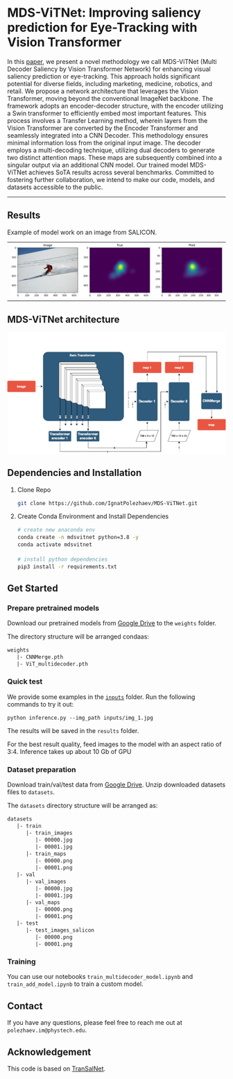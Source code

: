 <h1>MDS-ViTNet: Improving saliency prediction for Eye-Tracking with Vision Transformer</h1>

In this [paper](link), we present a novel methodology we call MDS-ViTNet (Multi Decoder Saliency by Vision Transformer Network) for enhancing visual saliency prediction or eye-tracking. This approach holds significant potential for diverse fields, including marketing, medicine, robotics, and retail. We propose a network architecture that leverages the Vision Transformer, moving beyond the conventional ImageNet backbone. The framework adopts an encoder-decoder structure, with the encoder utilizing a Swin transformer to efficiently embed most important features. This process involves a Transfer Learning method, wherein layers from the Vision Transformer are converted by the Encoder Transformer and seamlessly integrated into a CNN Decoder. This methodology ensures minimal information loss from the original input image. The decoder employs a multi-decoding technique, utilizing dual decoders to generate two distinct attention maps. These maps are subsequently combined into a singular output via an additional CNN model. Our trained model MDS-ViTNet achieves SoTA results across several benchmarks. Committed to fostering further collaboration, we intend to make our code, models, and datasets accessible to the public.

---

</div>
  
## Results
Example of model work on an image from SALICON.

<table>
<tr>
   <td> 
      <img src="examples/ex_1.png">
   </td>
</tr>
</table>

## MDS-ViTNet architecture
![architecture](examples/MDS-ViTNet.png)

## Dependencies and Installation

1. Clone Repo

   ```bash
   git clone https://github.com/IgnatPolezhaev/MDS-ViTNet.git
   ```

2. Create Conda Environment and Install Dependencies

   ```bash
   # create new anaconda env
   conda create -n mdsvitnet python=3.8 -y
   conda activate mdsvitnet

   # install python dependencies
   pip3 install -r requirements.txt
   ```

## Get Started
### Prepare pretrained models
Download our pretrained models from [Google Drive](link) to the `weights` folder.

The directory structure will be arranged condaas:
```
weights
   |- CNNMerge.pth
   |- ViT_multidecoder.pth
```

### Quick test
We provide some examples in the [`inputs`](./inputs) folder. 
Run the following commands to try it out:
```shell
python inference.py --img_path inputs/img_1.jpg
```
The results will be saved in the `results` folder.

For the best result quality, feed images to the model with an aspect ratio of 3:4.
Inference takes up about 10 Gb of GPU

### Dataset preparation
Download train/val/test data from [Google Drive](link). Unzip downloaded datasets files to `datasets`.

The `datasets` directory structure will be arranged as:
```
datasets
   |- train
      |- train_images
         |- 00000.jpg
         |- 00001.jpg
      |- train_maps
         |- 00000.png
         |- 00001.png   
   |- val
      |- val_images
         |- 00000.jpg
         |- 00001.jpg
      |- val_maps
         |- 00000.png
         |- 00001.png 
   |- test
      |- test_images_salicon
         |- 00000.png
         |- 00001.png 
```

### Training
You can use our notebooks `train_multidecoder_model.ipynb` and `train_add_model.ipynb` to train a custom model.

## Contact
If you have any questions, please feel free to reach me out at `polezhaev.im@phystech.edu`. 

## Acknowledgement
This code is based on [TranSalNet](https://github.com/LJOVO/TranSalNet).
